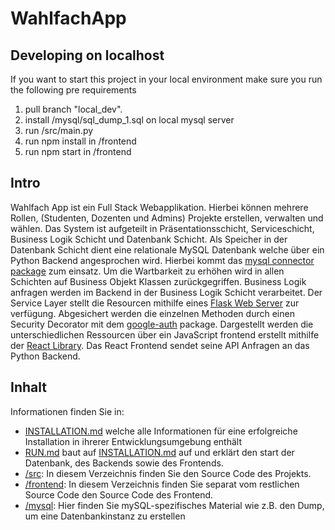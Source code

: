 # WahlfachApp

## Developing on localhost
If you want to start this project in your local environment make sure you run the following pre requirements

1. pull branch "local_dev".
2. install /mysql/sql_dump_1.sql on local mysql server
3. run /src/main.py
4. run npm install in /frontend
5. run npm start in /frontend


## Intro
Wahlfach App ist ein Full Stack Webapplikation. Hierbei können mehrere Rollen, (Studenten, Dozenten und Admins) Projekte erstellen, verwalten und wählen. Das System ist aufgeteilt in Präsentationsschicht, Serviceschicht, Business Logik Schicht und Datenbank Schicht. Als Speicher in der Datenbank Schicht dient eine relationale MySQL Datenbank welche über ein Python Backend angesprochen wird. Hierbei kommt das [mysql connector package](https://dev.mysql.com/doc/connector-python/en/) zum einsatz. Um die Wartbarkeit zu erhöhen wird in allen Schichten auf Business Objekt Klassen zurückgegriffen. Business Logik anfragen werden im Backend in der Business Logik Schicht verarbeitet. Der Service Layer stellt die Resourcen mithilfe eines [Flask Web Server](https://flask.palletsprojects.com/en/1.1.x/) zur verfügung. Abgesichert werden die einzelnen Methoden durch einen Security Decorator mit dem [google-auth](https://google-auth.readthedocs.io/en/latest/) package.
Dargestellt werden die unterschiedlichen Ressourcen über ein JavaScript frontend erstellt mithilfe der [React Library](https://reactjs.org/). Das React Frontend sendet seine API Anfragen an das Python Backend. 

## Inhalt
Informationen finden Sie in:
- [INSTALLATION.md](INSTALLATION.md) welche alle Informationen für eine erfolgreiche Installation in ihrerer Entwicklungsumgebung enthält
- [RUN.md](RUN.md) baut auf [INSTALLATION.md](INSTALLATION.md) auf und erklärt den start der Datenbank, des Backends sowie des Frontends.
- [/src](/src): In diesem Verzeichnis finden Sie den Source Code des Projekts.
- [/frontend](/frontend): In diesem Verzeichnis finden Sie separat vom restlichen Source Code den Source Code des Frontend.
- [/mysql](/mysql): Hier finden Sie mySQL-spezifisches Material wie z.B. den Dump, um eine Datenbankinstanz zu erstellen